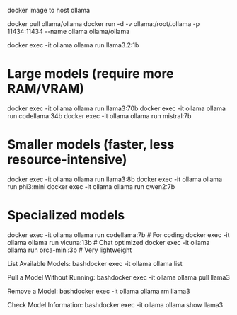 docker image to host ollama

docker pull ollama/ollama
docker run -d -v ollama:/root/.ollama -p 11434:11434 --name ollama ollama/ollama

docker exec -it ollama ollama run llama3.2:1b

# Large models (require more RAM/VRAM)
docker exec -it ollama ollama run llama3:70b
docker exec -it ollama ollama run codellama:34b
docker exec -it ollama ollama run mistral:7b

# Smaller models (faster, less resource-intensive)
docker exec -it ollama ollama run llama3:8b
docker exec -it ollama ollama run phi3:mini
docker exec -it ollama ollama run qwen2:7b

# Specialized models
docker exec -it ollama ollama run codellama:7b    # For coding
docker exec -it ollama ollama run vicuna:13b      # Chat optimized
docker exec -it ollama ollama run orca-mini:3b   # Very lightweight


List Available Models:
bashdocker exec -it ollama ollama list

Pull a Model Without Running:
bashdocker exec -it ollama ollama pull llama3

Remove a Model:
bashdocker exec -it ollama ollama rm llama3

Check Model Information:
bashdocker exec -it ollama ollama show llama3

